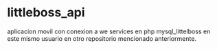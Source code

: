 # littleboss_api
aplicacion movil con conexion a we services en php mysql_littelboss en este mismo usuario en otro repositorio mencionado anteriormente. 
